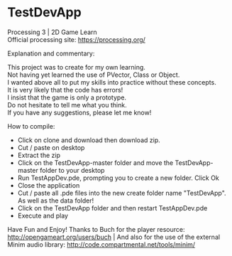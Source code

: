 # TestDevApp
Processing 3 | 2D Game Learn <br/>
Official processing site: https://processing.org/

Explanation and commentary: <br/>

This project was to create for my own learning. <br/>
Not having yet learned the use of PVector, Class or Object. <br/>
I wanted above all to put my skills into practice without these concepts. <br/>
It is very likely that the code has errors! <br/>
I insist that the game is only a prototype. <br/>
Do not hesitate to tell me what you think. <br/>
If you have any suggestions, please let me know!

How to compile:
- Click on clone and download then download zip.
- Cut / paste on desktop
- Extract the zip
- Click on the TestDevApp-master folder and move the TestDevApp-master folder to your desktop
- Run TestAppDev.pde, prompting you to create a new folder. Click Ok
- Close the application
- Cut / paste all .pde files into the new create folder name "TestDevApp". As well as the data folder!
- Click on the TestDevApp folder and then restart TestAppDev.pde
- Execute and play

Have Fun and Enjoy!
Thanks to Buch for the player resource: http://opengameart.org/users/buch |
And also for the use of the external Minim audio library: http://code.compartmental.net/tools/minim/
